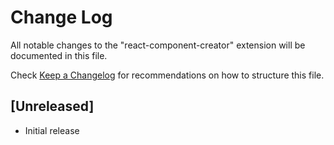 # Change Log

All notable changes to the "react-component-creator" extension will be documented in this file.

Check [Keep a Changelog](http://keepachangelog.com/) for recommendations on how to structure this file.

## [Unreleased]

- Initial release